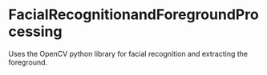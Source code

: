 # FacialRecognitionandForegroundProcessing
Uses the OpenCV python library for facial recognition and extracting the foreground.
